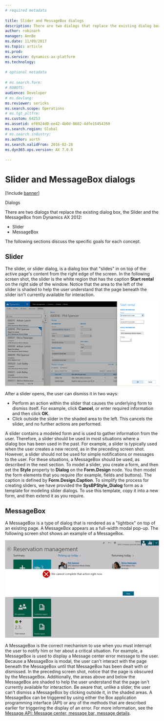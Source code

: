```yaml
---
# required metadata

title: Slider and MessageBox dialogs
description: There are two dialogs that replace the existing dialog box, the Slider and the MessageBox from Dynamics AX 2012. 
author: robinarh
manager: AnnBe
ms.date: 11/09/2017
ms.topic: article
ms.prod: 
ms.service: dynamics-ax-platform
ms.technology: 

# optional metadata

# ms.search.form: 
# ROBOTS: 
audience: Developer
# ms.devlang: 
ms.reviewer: sericks
ms.search.scope: Operations
# ms.tgt_pltfrm: 
ms.custom: 64253
ms.assetid: ef0924d0-ee42-4b0d-8602-4dfe15454350
ms.search.region: Global
# ms.search.industry: 
ms.author: aorth
ms.search.validFrom: 2016-02-28
ms.dyn365.ops.version: AX 7.0.0

---
```


# Slider and MessageBox dialogs

[!include [banner](../includes/banner.md)]

Dialogs

There are two dialogs that replace the existing dialog box, the Slider and the MessageBox from Dynamics AX 2012:

-   Slider
-   MessageBox

The following sections discuss the specific goals for each concept.

## Slider
The slider, or slider dialog, is a dialog box that "slides" in on top of the active page's content from the right edge of the screen. In the following screen shot, the slider is the white region that has the caption **Start rental** on the right side of the window. Notice that the area to the left of the slider is shaded to help the user understand that the page beneath the slider isn't currently available for interaction. 

[![slidermessagebox](./media/slidermessagebox.png)](./media/slidermessagebox.png) 

After a slider opens, the user can dismiss it in two ways:

-   Perform an action within the slider that causes the underlying form to dismiss itself. For example, click **Cancel**, or enter required information and then click **OK**.
-   Click outside the slider in the shaded area to the left. This cancels the slider, and no further actions are performed.

A slider contains a modeled form and is used to gather information from the user. Therefore, a slider should be used in most situations where a dialog box has been used in the past. For example, a slider is typically used when the user creates a new record, as in the preceding screen shot. However, a slider should not be used for simple notifications or messages to the user. For these situations, a MessageBox should be used, as described in the next section. To model a slider, you create a form, and then set the **Style** property to **Dialog** on the **Form.Design** node. You then model the form elements that you require (for example, fields and buttons). The caption is defined by **Form.Design.Caption**. To simplify the process for creating sliders, we have provided the **SysBPStyle\_Dialog** form as a template for modeling slider dialogs. To use this template, copy it into a new form, and then extend it as you require.

## MessageBox
A MessageBox is a type of dialog that is rendered as a "lightbox" on top of an existing page. A MessageBox appears as a full-width modal pop-up. The following screen shot shows an example of a MessageBox. 

[![2\_Dialog](./media/2_dialog.png)](./media/2_dialog.png) 

A MessageBox is the correct mechanism to use when you must interrupt the user to notify him or her about a critical situation. For example, a MessageBox is used to display a Message center error message to the user. Because a MessageBox is modal, the user can't interact with the page beneath the MessageBox until that MessageBox has been dealt with or dismissed. In the preceding screen shot, notice that the page is obscured by the MessageBox. Additionally, the areas above and below the MessageBox are shaded to help the user understand that the page isn't currently available for interaction. Be aware that, unlike a slider, the user can't dismiss a MessageBox by clicking outside it, in the shaded areas. A MessageBox can be triggered by using either the Box application programming interface (API) or any of the methods that are described earlier for triggering the display of an error. For more information, see the [Message API: Message center, message bar, message details](messaging-api-center-bar-details.md).



